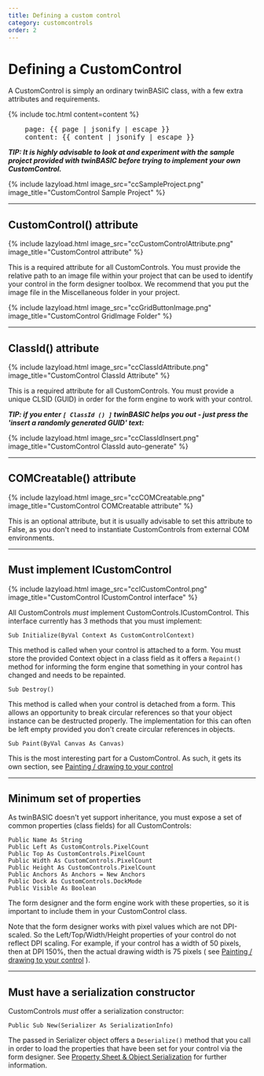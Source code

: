 ```yaml
---
title: Defining a custom control
category: customcontrols
order: 2
---
```


# Defining a CustomControl

A CustomControl is simply an ordinary twinBASIC class, with a few extra attributes and requirements.

{% include toc.html content=content %}

<pre>
    page: {{ page | jsonify | escape }}
    content: {{ content | jsonify | escape }}
</pre>

_**TIP: It is highly advisable to look at and experiment with the sample project provided with twinBASIC before trying to implement your own CustomControl.**_

{% include lazyload.html image_src="ccSampleProject.png" image_title="CustomControl Sample Project" %}

***

## CustomControl() attribute

{% include lazyload.html image_src="ccCustomControlAttribute.png" image_title="CustomControl attribute" %}

This is a required attribute for all CustomControls.  You must provide the relative path to an image file within your project that can be used to identify your control in the form designer toolbox.  We recommend that you put the image file in the Miscellaneous folder in your project.

{% include lazyload.html image_src="ccGridButtonImage.png" image_title="CustomControl GridImage Folder" %}

***

##  ClassId() attribute

{% include lazyload.html image_src="ccClassIdAttribute.png" image_title="CustomControl ClassId Attribute" %}

This is a required attribute for all CustomControls.  You must provide a unique CLSID (GUID) in order for the form engine to work with your control. 

_**TIP:  if you enter ` [ ClassId () ] ` twinBASIC helps you out - just press the 'insert a randomly generated GUID' text:**_

{% include lazyload.html image_src="ccClassIdInsert.png" image_title="CustomControl ClassId auto-generate" %}

***

##  COMCreatable() attribute

{% include lazyload.html image_src="ccCOMCreatable.png" image_title="CustomControl COMCreatable attribute" %}

This is an optional attribute, but it is usually advisable to set this attribute to False, as you don't need to instantiate CustomControls from external COM environments.

***

## Must implement ICustomControl

{% include lazyload.html image_src="ccICustomControl.png" image_title="CustomControl ICustomControl interface" %}

All CustomControls *must* implement CustomControls.ICustomControl.  This interface currently has 3 methods that you must implement:

```
Sub Initialize(ByVal Context As CustomControlContext)
```

This method is called when your control is attached to a form.  You must store the provided Context object in a class field as it offers a `Repaint()` method for informing the form engine that something in your control has changed and needs to be repainted.

```
Sub Destroy()
```

This method is called when your control is detached from a form.  This allows an opportunity to break circular references so that your object instance can be destructed properly.   The implementation for this can often be left empty provided you don't create circular references in objects.

```
Sub Paint(ByVal Canvas As Canvas)
```

This is the most interesting part for a CustomControl.  As such, it gets its own section, see [Painting / drawing to your control](painting.html)

***

## Minimum set of properties

As twinBASIC doesn't yet support inheritance, you must expose a set of common properties (class fields) for all CustomControls:

```
Public Name As String
Public Left As CustomControls.PixelCount
Public Top As CustomControls.PixelCount
Public Width As CustomControls.PixelCount
Public Height As CustomControls.PixelCount
Public Anchors As Anchors = New Anchors
Public Dock As CustomControls.DockMode
Public Visible As Boolean
```
	
The form designer and the form engine work with these properties, so it is important to include them in your CustomControl class.

Note that the form designer works with pixel values which are not DPI-scaled.  So the Left/Top/Width/Height properties of your control do not reflect DPI scaling.  For example, if your control has a width of 50 pixels, then at DPI 150%, then the actual drawing width is 75 pixels ( see [Painting / drawing to your control](painting.html) ).
***

## Must have a serialization constructor

CustomControls *must* offer a serialization constructor:

```
Public Sub New(Serializer As SerializationInfo)
```
	
The passed in Serializer object offers a `Deserialize()` method that you call in order to load the properties that have been set for your control via the form designer.  See [Property Sheet & Object Serialization](propertysheetandserialization.html) for further information.